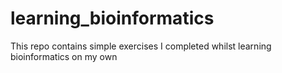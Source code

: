 # learning_bioinformatics
This repo contains simple exercises I completed whilst learning bioinformatics on my own
